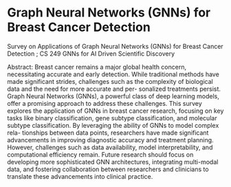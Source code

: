 # Graph Neural Networks (GNNs) for Breast Cancer Detection

Survey on Applications of Graph Neural Networks (GNNs) for Breast Cancer Detection ; CS 249 GNNs for AI Driven Scientific Discovery

Abstract: Breast cancer remains a major global health concern, necessitating accurate and early detection. While traditional methods have made significant strides, challenges such as the complexity of biological data and the need for more accurate and per- sonalized treatments persist. Graph Neural Networks (GNNs), a powerful class of deep learning models, offer a promising approach to address these challenges. This survey explores the application of GNNs in breast cancer research, focusing on key tasks like binary classification, gene subtype classification, and molecular subtype classification. By leveraging the ability of GNNs to model complex rela- tionships between data points, researchers have made significant advancements in improving diagnostic accuracy and treatment planning. However, challenges such as data availability, model interpretability, and computational efficiency remain. Future research should focus on developing more sophisticated GNN architectures, integrating multi-modal data, and fostering collaboration between researchers and clinicians to translate these advancements into clinical practice.

